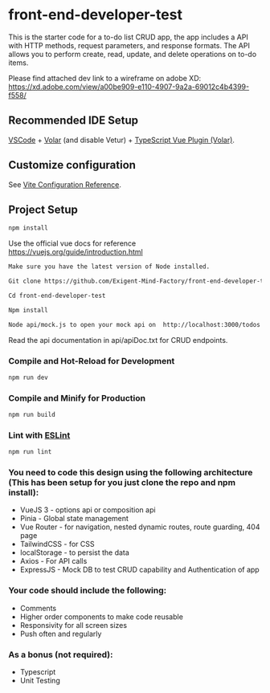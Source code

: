 # front-end-developer-test

This is the starter code for a to-do list CRUD app, the app includes a API with HTTP methods, request parameters, and response formats. The API allows you to perform create, read, update, and delete operations on to-do items.

Please find attached dev link to a wireframe on adobe XD: https://xd.adobe.com/view/a00be909-e110-4907-9a2a-69012c4b4399-f558/

## Recommended IDE Setup

[VSCode](https://code.visualstudio.com/) + [Volar](https://marketplace.visualstudio.com/items?itemName=Vue.volar) (and disable Vetur) + [TypeScript Vue Plugin (Volar)](https://marketplace.visualstudio.com/items?itemName=Vue.vscode-typescript-vue-plugin).

## Customize configuration

See [Vite Configuration Reference](https://vitejs.dev/config/).

## Project Setup

```sh
npm install
```
Use the official vue docs for reference https://vuejs.org/guide/introduction.html

```sh
Make sure you have the latest version of Node installed.
```
```sh
Git clone https://github.com/Exigent-Mind-Factory/front-end-developer-test.git
```
```sh
Cd front-end-developer-test
```
```sh
Npm install
```
```sh
Node api/mock.js to open your mock api on  http://localhost:3000/todos
```
Read the api documentation in api/apiDoc.txt for CRUD endpoints.

### Compile and Hot-Reload for Development

```sh
npm run dev
```

### Compile and Minify for Production

```sh
npm run build
```

### Lint with [ESLint](https://eslint.org/)

```sh
npm run lint
```

### You need to code this design using the following architecture (This has been setup for you just clone the repo and npm install): 

* VueJS 3 - options api or composition api
* Pinia - Global state management
* Vue Router - for navigation, nested dynamic routes, route guarding, 404 page
* TailwindCSS - for CSS
* localStorage - to persist the data
* Axios - For API calls
* ExpressJS - Mock DB to test CRUD capability and Authentication of app

### Your code should include the following:

* Comments
* Higher order components to make code reusable
* Responsivity for all screen sizes
* Push often and regularly

### As a bonus (not required):

* Typescript
* Unit Testing




